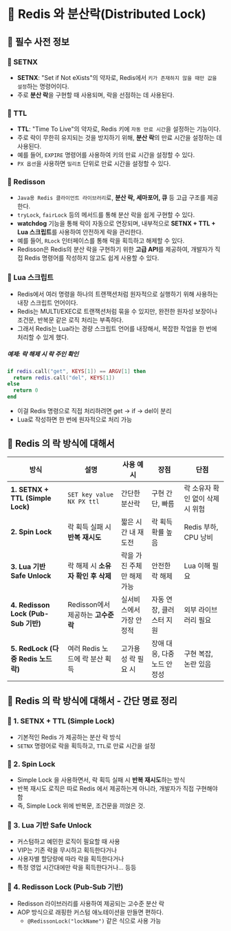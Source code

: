 # 🦢 Redis 와 분산락(Distributed Lock)

## 🦢 필수 사전 정보
### 🦆 SETNX
- **SETNX**: "Set if Not eXists"의 약자로, Redis에서 `키가 존재하지 않을 때만 값을 설정`하는 명령어이다.
- 주로 **분산 락**을 구현할 때 사용되며, 락을 선점하는 데 사용된다.
### 🦆 TTL
- **TTL**: "Time To Live"의 약자로, Redis 키에 `자동 만료 시간`을 설정하는 기능이다.
- 주로 락이 무한히 유지되는 것을 방지하기 위해, **분산 락**의 만료 시간을 설정하는 데 사용된다.
- 예를 들어, `EXPIRE` 명령어를 사용하여 키의 만료 시간을 설정할 수 있다.
- `PX 옵션`을 사용하면 `밀리초` 단위로 만료 시간을 설정할 수 있다.
### 🦆 Redisson
- `Java용 Redis 클라이언트 라이브러리`로, **분산 락, 세마포어, 큐** 등 고급 구조를 제공한다.
- `tryLock`, `fairLock` 등의 메서드를 통해 분산 락을 쉽게 구현할 수 있다.
- **watchdog** 기능을 통해 락이 자동으로 연장되며, 내부적으로 **SETNX + TTL + Lua 스크립트**를 사용하여 안전하게 락을 관리한다.
- 예를 들어, `RLock` 인터페이스를 통해 락을 획득하고 해제할 수 있다.
- Redisson은 Redis의 분산 락을 구현하기 위한 **고급 API**를 제공하여, 개발자가 직접 Redis 명령어를 작성하지 않고도 쉽게 사용할 수 있다.
### 🦆 Lua 스크립트
- Redis에서 여러 명령을 하나의 트랜잭션처럼 원자적으로 실행하기 위해 사용하는 내장 스크립트 언어이다.
- Redis는 MULTI/EXEC로 트랜잭션처럼 묶을 수 있지만, 완전한 원자성 보장이나 조건문, 반복문 같은 로직 처리는 부족하다.
- 그래서 Redis는 Lua라는 경량 스크립트 언어를 내장해서, 복잡한 작업을 한 번에 처리할 수 있게 했다.
##### 예제: 락 해제 시 락 주인 확인
```Lua
if redis.call("get", KEYS[1]) == ARGV[1] then
  return redis.call("del", KEYS[1])
else
  return 0
end
```
- 이걸 Redis 명령으로 직접 처리하려면 get → if → del이 분리
- Lua로 작성하면 한 번에 원자적으로 처리 가능

## 🦢 Redis 의 락 방식에 대해서
| 방식                                | 설명                        | 사용 예시           | 장점               | 단점                  |
|-----------------------------------|---------------------------|-----------------|------------------|---------------------|
| **1. SETNX + TTL (Simple Lock)**  | `SET key value NX PX ttl` | 간단한 분산락         | 구현 간단, 빠름        | 락 소유자 확인 없이 삭제 시 위험 |
| **2. Spin Lock**                  | 락 획득 실패 시 **반복 재시도**      | 짧은 시간 내 재도전     | 락 획득 확률 높음       | Redis 부하, CPU 낭비    |
| **3. Lua 기반 Safe Unlock**         | 락 해제 시 **소유자 확인 후 삭제**    | 락을 가진 주체만 해제 가능 | 안전한 락 해제         | Lua 이해 필요           |
| **4. Redisson Lock (Pub-Sub 기반)** | Redisson에서 제공하는 **고수준 락** | 실서비스에서 가장 안정적   | 자동 연장, 클러스터 지원   | 외부 라이브러리 필요         |
| **5. RedLock (다중 Redis 노드 락)**    | 여러 Redis 노드에 락 분산 획득      | 고가용성 락 필요 시     | 장애 대응, 다중 노드 안정성 | 구현 복잡, 논란 있음        |

## 🦢 Redis 의 락 방식에 대해서 - 간단 명료 정리
### 🦆 1. SETNX + TTL (Simple Lock)
- 기본적인 Redis 가 제공하는 분산 락 방식
- `SETNX` 명령어로 락을 획득하고, `TTL`로 만료 시간을 설정
### 🦆 2. Spin Lock
- Simple Lock 을 사용하면서, 락 획득 실패 시 **반복 재시도**하는 방식
- 반복 재시도 로직은 따로 Redis 에서 제공하는게 아니라, 개발자가 직접 구현해야 함
- 즉, Simple Lock 위에 반복문, 조건문을 끼얹은 것.
### 🦆 3. Lua 기반 Safe Unlock
- 커스텀하고 예민한 로직이 필요할 때 사용
- VIP는 기존 락을 무시하고 획득한다거나
- 사용자별 할당량에 따라 락을 획득한다거나
- 특정 영업 시간대에만 락을 획득한다거나... 등등
### 🦆 4. Redisson Lock (Pub-Sub 기반)
- Redisson 라이브러리를 사용하여 제공되는 고수준 분산 락
- AOP 방식으로 래핑한 커스텀 애노테이션을 만들면 편하다.
  - `@RedissonLock("lockName")` 같은 식으로 사용 가능